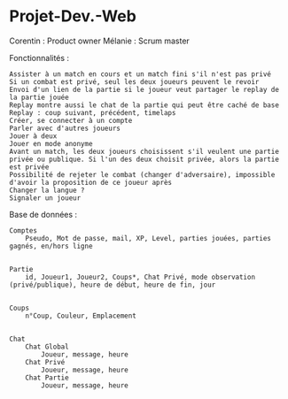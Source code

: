 # Projet-Dev.-Web

Corentin : Product owner
Mélanie : Scrum master



Fonctionnalités :

	Assister à un match en cours et un match fini s'il n'est pas privé
	Si un combat est privé, seul les deux joueurs peuvent le revoir
	Envoi d'un lien de la partie si le joueur veut partager le replay de la partie jouée
	Replay montre aussi le chat de la partie qui peut être caché de base
	Replay : coup suivant, précédent, timelaps 
	Créer, se connecter à un compte
	Parler avec d'autres joueurs
	Jouer à deux
	Jouer en mode anonyme
	Avant un match, les deux joueurs choisissent s'il veulent une partie privée ou publique. Si l'un des deux choisit privée, alors la partie est privée
	Possibilité de rejeter le combat (changer d'adversaire), impossible d'avoir la proposition de ce joueur après 
	Changer la langue ?
	Signaler un joueur



Base de données :

	Comptes
		Pseudo, Mot de passe, mail, XP, Level, parties jouées, parties gagnés, en/hors ligne


	Partie
		id, Joueur1, Joueur2, Coups*, Chat Privé, mode observation (privé/publique), heure de début, heure de fin, jour


	Coups
		n°Coup, Couleur, Emplacement	


	Chat
		Chat Global
			Joueur, message, heure
		Chat Privé
			Joueur, message, heure
		Chat Partie
			Joueur, message, heure